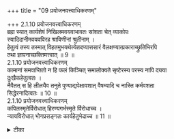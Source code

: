 +++
title = "09 प्रयोजनवत्त्वाधिकरणम्"

+++
2.1.10 प्रयोजनवत्त्वाधिकरणम्  
ब्रह्म स्यात् कार्यशेषं निखिलमवयवाभावतः सांशता चेत् व्याकोपः   
स्यादिदानीमवयवविरह श्राविणीनां श्रुतीनाम् ।  
हेतुत्वं तस्य तस्मात् विहतमुभयथेत्येतदप्यात्तसारं वैलक्षण्यात्प्रकाराच्छ्रुतिभिरपि  
तथा ज्ञापनाच्छक्तिमत्त्वात् ॥ 9 ॥  
2.1.10 प्रयोजनवत्त्वाधिकरणम्  
कामानां समवाप्तितो न हि फलं किञ्चित् समालोक्यते सृष्टेरस्य परस्य नापि दयया  
दुःखैकहेतुत्वतः ।  
नैवैतत् स हि लीलयैव तनुते पुण्याद्यपेक्षावशात् वैषम्यादि च नास्ति कर्मवशता  
सिद्धेरनादित्वतः ॥ 10 ॥  
2.1.10 प्रयोजनवत्त्वाधिकरणम्  
कपिलस्मृतेर्विरोधात् हिरण्यगर्भस्मृते र्विरोधाच्च ।  
न्यायविरोधात् भोगप्रसङ्गतः कार्यहेतुभेदाच्च ॥ 11 ॥

<details><summary>टीका</summary>

2.1.10 प्रयोजनवत्त्वाधिकरणम् The prima facie view is : Brahman which is possessed of auspicious attributes has no desire that is unfulfilled, and, therefore, has nothing to achieve or gain by creating the world. It can not be said that creation is for the benefit of others because Brahman who is compassionate can not create a world (for others) which is full of miseries. Hence it is unsound to hold Brahman as the cause. It is replied that Brahman originates the world for His recreation (or sport1). It is not correct to say that Brahman is favourably disposed towards some of the individual souls, since He creates as Gods, beasts, etc., depending upon their actions which are performed in their previous births2 and which are beginningless3 like the individual soul. Hence there can be no cruelty on His part4. Notes : 1. BS. II.i.33. 2. बृह् Up., VI.iv.5. 3. BS. II.i.35. 4. BS. II.i.34.
</details>

